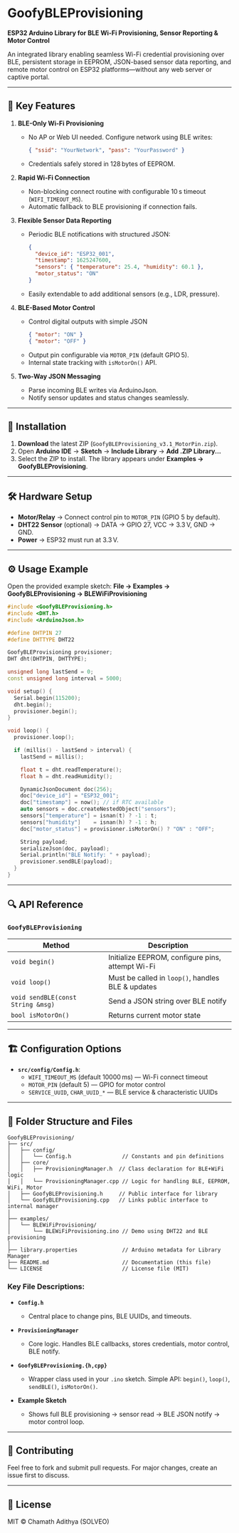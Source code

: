 # GoofyBLEProvisioning

**ESP32 Arduino Library for BLE Wi-Fi Provisioning, Sensor Reporting & Motor Control**

An integrated library enabling seamless Wi-Fi credential provisioning over BLE, persistent storage in EEPROM, JSON-based sensor data reporting, and remote motor control on ESP32 platforms—without any web server or captive portal.

---

## 🌟 Key Features

1. **BLE-Only Wi-Fi Provisioning**
   - No AP or Web UI needed. Configure network using BLE writes:
     ```json
     { "ssid": "YourNetwork", "pass": "YourPassword" }
     ```
   - Credentials safely stored in 128 bytes of EEPROM.

2. **Rapid Wi-Fi Connection**
   - Non-blocking connect routine with configurable 10 s timeout (`WIFI_TIMEOUT_MS`).
   - Automatic fallback to BLE provisioning if connection fails.

3. **Flexible Sensor Data Reporting**
   - Periodic BLE notifications with structured JSON:
     ```json
     {
       "device_id": "ESP32_001",
       "timestamp": 1625247600,
       "sensors": { "temperature": 25.4, "humidity": 60.1 },
       "motor_status": "ON"
     }
     ```
   - Easily extendable to add additional sensors (e.g., LDR, pressure).

4. **BLE-Based Motor Control**
   - Control digital outputs with simple JSON
     ```json
     { "motor": "ON" }
     { "motor": "OFF" }
     ```
   - Output pin configurable via `MOTOR_PIN` (default GPIO 5).
   - Internal state tracking with `isMotorOn()` API.

5. **Two-Way JSON Messaging**
   - Parse incoming BLE writes via ArduinoJson.
   - Notify sensor updates and status changes seamlessly.

---

## 🚀 Installation

1. **Download** the latest ZIP (`GoofyBLEProvisioning_v3.1_MotorPin.zip`).
2. Open **Arduino IDE** → **Sketch** → **Include Library** → **Add .ZIP Library...**
3. Select the ZIP to install. The library appears under **Examples → GoofyBLEProvisioning**.

---

## 🛠️ Hardware Setup

- **Motor/Relay** → Connect control pin to `MOTOR_PIN` (GPIO 5 by default).
- **DHT22 Sensor** (optional) → DATA → GPIO 27, VCC → 3.3 V, GND → GND.
- **Power** → ESP32 must run at 3.3 V.

---

## ⚙️ Usage Example

Open the provided example sketch: **File → Examples → GoofyBLEProvisioning → BLEWiFiProvisioning**

```cpp
#include <GoofyBLEProvisioning.h>
#include <DHT.h>
#include <ArduinoJson.h>

#define DHTPIN 27
#define DHTTYPE DHT22

GoofyBLEProvisioning provisioner;
DHT dht(DHTPIN, DHTTYPE);

unsigned long lastSend = 0;
const unsigned long interval = 5000;

void setup() {
  Serial.begin(115200);
  dht.begin();
  provisioner.begin();
}

void loop() {
  provisioner.loop();

  if (millis() - lastSend > interval) {
    lastSend = millis();

    float t = dht.readTemperature();
    float h = dht.readHumidity();

    DynamicJsonDocument doc(256);
    doc["device_id"] = "ESP32_001";
    doc["timestamp"] = now(); // if RTC available
    auto sensors = doc.createNestedObject("sensors");
    sensors["temperature"] = isnan(t) ? -1 : t;
    sensors["humidity"]    = isnan(h) ? -1 : h;
    doc["motor_status"] = provisioner.isMotorOn() ? "ON" : "OFF";

    String payload;
    serializeJson(doc, payload);
    Serial.println("BLE Notify: " + payload);
    provisioner.sendBLE(payload);
  }
}
```

---

## 🔍 API Reference

### `GoofyBLEProvisioning`

| Method                                 | Description                                      |
|----------------------------------------|--------------------------------------------------|
| `void begin()`                         | Initialize EEPROM, configure pins, attempt Wi-Fi |
| `void loop()`                          | Must be called in `loop()`, handles BLE & updates|
| `void sendBLE(const String &msg)`      | Send a JSON string over BLE notify               |
| `bool isMotorOn()`                     | Returns current motor state                      |

---

## 🏗️ Configuration Options

- **`src/config/Config.h`**:
  - `WIFI_TIMEOUT_MS` (default 10000 ms) — Wi-Fi connect timeout
  - `MOTOR_PIN` (default 5) — GPIO for motor control
  - `SERVICE_UUID`, `CHAR_UUID_*` — BLE service & characteristic UUIDs

---

## 📂 Folder Structure and Files

```
GoofyBLEProvisioning/
├── src/
│   ├── config/
│   │   └── Config.h                // Constants and pin definitions
│   ├── core/
│   │   ├── ProvisioningManager.h  // Class declaration for BLE+WiFi logic
│   │   └── ProvisioningManager.cpp // Logic for handling BLE, EEPROM, WiFi, Motor
│   ├── GoofyBLEProvisioning.h     // Public interface for library
│   └── GoofyBLEProvisioning.cpp   // Links public interface to internal manager
│
├── examples/
│   └── BLEWiFiProvisioning/
│       └── BLEWiFiProvisioning.ino // Demo using DHT22 and BLE provisioning
│
├── library.properties              // Arduino metadata for Library Manager
├── README.md                       // Documentation (this file)
└── LICENSE                         // License file (MIT)
```

### Key File Descriptions:

- **`Config.h`**
  - Central place to change pins, BLE UUIDs, and timeouts.

- **`ProvisioningManager`**
  - Core logic. Handles BLE callbacks, stores credentials, motor control, BLE notify.

- **`GoofyBLEProvisioning.{h,cpp}`**
  - Wrapper class used in your `.ino` sketch. Simple API: `begin()`, `loop()`, `sendBLE()`, `isMotorOn()`.

- **Example Sketch**
  - Shows full BLE provisioning → sensor read → BLE JSON notify → motor control loop.

---

## 🤝 Contributing

Feel free to fork and submit pull requests. For major changes, create an issue first to discuss.

---

## 📄 License

MIT © Chamath Adithya (SOLVEO)
